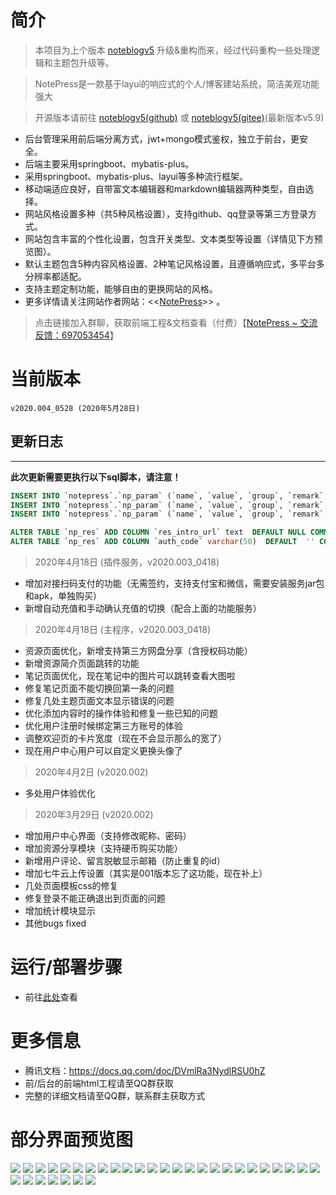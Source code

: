 # 简介
> 本项目为上个版本 [noteblogv5](https://github.com/miyakowork/noteblogv5) 升级&重构而来，经过代码重构一些处理逻辑和主题包升级等。<br/>

> NotePress是一款基于layui的响应式的个人/博客建站系统，简洁美观功能强大

> 开源版本请前往 [noteblogv5(github)](https://github.com/miyakowork/noteblogv5) 或 [noteblogv5(gitee)](https://gitee.com/wuwenbn/noteblogv5)(最新版本v5.9)

+ 后台管理采用前后端分离方式，jwt+mongo模式鉴权，独立于前台，更安全。
+ 后端主要采用springboot、mybatis-plus。
+ 采用springboot、mybatis-plus、layui等多种流行框架。
+ 移动端适应良好，自带富文本编辑器和markdown编辑器两种类型，自由选择。
+ 网站风格设置多种（共5种风格设置），支持github、qq登录等第三方登录方式。
+ 网站包含丰富的个性化设置，包含开关类型、文本类型等设置（详情见下方预览图）。
+ 默认主题包含5种内容风格设置、2种笔记风格设置，且遵循响应式，多平台多分辨率都适配。
+ 支持主题定制功能，能够自由的更换网站的风格。
+ 更多详情请关注网站作者网站：<<[NotePress](https://wuwenbin.me)>> 。

> 点击链接加入群聊，获取前端工程&文档查看（付费）【[NotePress ~ 交流反馈：697053454](https://jq.qq.com/?_wv=1027&k=5ZEGGl8)】<br/>

# 当前版本 
```shell
v2020.004_0528 (2020年5月28日)
```

## 更新日志 
---
**此次更新需要更执行以下sql脚本，请注意！**
```sql
INSERT INTO `notepress`.`np_param` (`name`, `value`, `group`, `remark`, `order_index`, `gmt_create`, `gmt_update`, `create_by`, `update_by`) VALUES ('recharge_server_domain', '', '1', '充值服务的域名/ip地址', '0', now(), NULL, NULL, NULL);
INSERT INTO `notepress`.`np_param` (`name`, `value`, `group`, `remark`, `order_index`, `gmt_create`, `gmt_update`, `create_by`, `update_by`) VALUES ('switch_recharge_server', '0', '2', '是否开启自动充值服务', '0', NULL, NULL, NULL, NULL);
INSERT INTO `notepress`.`np_param` (`name`, `value`, `group`, `remark`, `order_index`, `gmt_create`, `gmt_update`, `create_by`, `update_by`) VALUES ('recharge_sign_secretKey', '', '-1', '\r\n校对密钥，需要和充值微服务端那边设置的一样，没有请忽略', '0', NULL, NULL, NULL, NULL);

ALTER TABLE `np_res` ADD COLUMN `res_intro_url` text  DEFAULT NULL COMMENT  '' AFTER `res_url`;
ALTER TABLE `np_res` ADD COLUMN `auth_code` varchar(50)  DEFAULT  '' COMMENT  '' AFTER `res_intro_url`;
```

>2020年4月18日 (插件服务，v2020.003_0418)
+ 增加对接扫码支付的功能（无需签约，支持支付宝和微信，需要安装服务jar包和apk，单独购买）
 + 新增自动充值和手动确认充值的切换（配合上面的功能服务）
>2020年4月18日 (主程序，v2020.003_0418)
+ 资源页面优化，新增支持第三方网盘分享（含授权码功能）
+ 新增资源简介页面跳转的功能
+ 笔记页面优化，现在笔记中的图片可以跳转查看大图啦
+ 修复笔记页面不能切换回第一条的问题
+ 修复几处主题页面文本显示错误的问题
+ 优化添加内容时的操作体验和修复一些已知的问题
+ 优化用户注册时候绑定第三方账号的体验
+ 调整欢迎页的卡片宽度（现在不会显示那么的宽了）
+ 现在用户中心用户可以自定义更换头像了

>2020年4月2日 (v2020.002)
+ 多处用户体验优化
> 2020年3月29日 (v2020.002)
+ 增加用户中心界面（支持修改昵称、密码）
+ 增加资源分享模块（支持硬币购买功能）
+ 新增用户评论、留言脱敏显示邮箱（防止重复的id）
+ 增加七牛云上传设置（其实是001版本忘了这功能，现在补上）
+ 几处页面模板css的修复
+ 修复登录不能正确退出到页面的问题
+ 增加统计模块显示
+ 其他bugs fixed

# 运行/部署步骤
+ 前往[此处](https://wuwenbin.me/content/u/notepress)查看

# 更多信息
+ 腾讯文档：https://docs.qq.com/doc/DVmlRa3NydlRSU0hZ
+ 前/后台的前端html工程请至QQ群获取
+ 完整的详细文档请至QQ群，联系群主获取方式

# 部分界面预览图
![](img/1.png)
![](img/2.png)
![](img/3.png)
![](img/4.png)
![](img/5.png)
![](img/6.png)
![](img/7.png)
![](img/8.png)
![](img/9.png)
![](img/10.png)
![](img/11.png)
![](img/11.1.png)
![](img/11.2.png)
![](img/11.3.png)
![](img/12.png)
![](img/13.png)
![](img/14.png)
![](img/15.png)
![](img/16.1.png)
![](img/16.2.png)
![](img/16.3.png)
![](img/16.4.png)
![](img/16.5.png)
![](img/17.1.png)
![](img/17.2.png)
![](img/17.3.png)
![](img/18.1.png)
![](img/18.2.png)
![](img/19.1.png)
![](img/19.2.png)
![](img/20.png)
![](img/21.png)